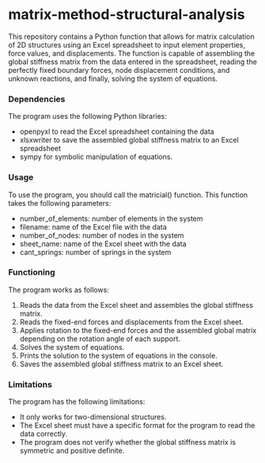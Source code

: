 # matrix-method-structural-analysis

This repository contains a Python function that allows for matrix calculation of 2D structures using an Excel spreadsheet to input element properties, force values, and displacements. The function is capable of assembling the global stiffness matrix from the data entered in the spreadsheet, reading the perfectly fixed boundary forces, node displacement conditions, and unknown reactions, and finally, solving the system of equations.

### Dependencies
The program uses the following Python libraries:

- openpyxl to read the Excel spreadsheet containing the data
- xlsxwriter to save the assembled global stiffness matrix to an Excel spreadsheet
- sympy for symbolic manipulation of equations.
### Usage
To use the program, you should call the matricial() function. This function takes the following parameters:

- number_of_elements: number of elements in the system
- filename: name of the Excel file with the data
- number_of_nodes: number of nodes in the system
- sheet_name: name of the Excel sheet with the data
- cant_springs: number of springs in the system
### Functioning
The program works as follows:

1. Reads the data from the Excel sheet and assembles the global stiffness matrix.
2. Reads the fixed-end forces and displacements from the Excel sheet.
3. Applies rotation to the fixed-end forces and the assembled global matrix depending on the rotation angle of each support.
4. Solves the system of equations.
5. Prints the solution to the system of equations in the console.
6. Saves the assembled global stiffness matrix to an Excel sheet.
### Limitations
The program has the following limitations:

- It only works for two-dimensional structures.
- The Excel sheet must have a specific format for the program to read the data correctly.
- The program does not verify whether the global stiffness matrix is symmetric and positive definite.
